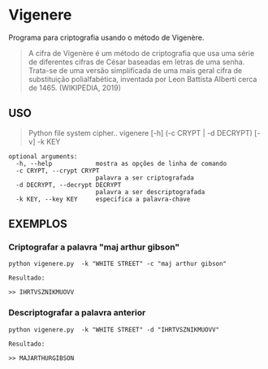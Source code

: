 # Vigenere
Programa para criptografia usando o método de Vigenère.

> A cifra de Vigenère é um método de criptografia que usa uma série de diferentes cifras de César baseadas em letras de uma senha. Trata-se de uma versão simplificada de uma mais geral cifra de substituição polialfabética, inventada por Leon Battista Alberti cerca de 1465.
(WIKIPEDIA, 2019)

## USO

>Python file system cipher.. vigenere [-h] (-c CRYPT | -d DECRYPT)
                                             [-v] -k KEY
                                             
```
optional arguments:
  -h, --help            mostra as opções de linha de comando
  -c CRYPT, --crypt CRYPT
                        palavra a ser criptografada
  -d DECRYPT, --decrypt DECRYPT
                        palavra a ser descriptografada  
  -k KEY, --key KEY     especifica a palavra-chave
```

## EXEMPLOS
### Criptografar a palavra  "maj arthur gibson"

```
python vigenere.py  -k "WHITE STREET" -c "maj arthur gibson"

Resultado:

>> IHRTVSZNIKMUOVV

```

### Descriptografar a palavra anterior
```
python vigenere.py  -k "WHITE STREET" -d "IHRTVSZNIKMUOVV"

Resultado:

>> MAJARTHURGIBSON
```

